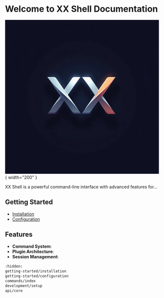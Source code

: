 # Welcome to XX Shell Documentation

![XX Shell Logo](assets/logo.png){ width="200" }

XX Shell is a powerful command-line interface with advanced features for...

## Getting Started

- [Installation](getting-started/installation.md)
- [Configuration](getting-started/configuration.md)

## Features

- **Command System**: 
- **Plugin Architecture**:
- **Session Management**:

```{toctree}
:hidden:
getting-started/installation
getting-started/configuration
commands/index
development/setup
api/core
```
